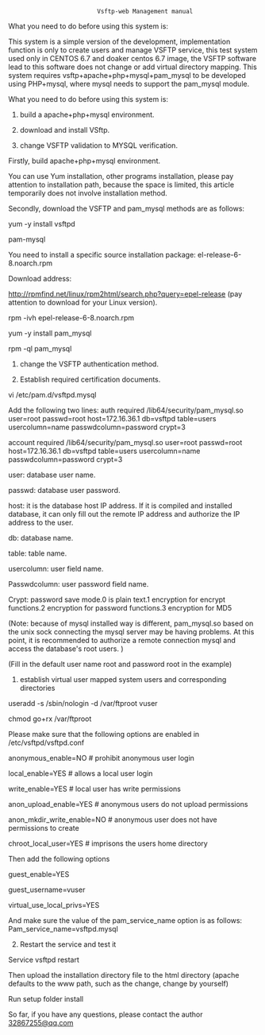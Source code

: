                              Vsftp-web Management manual
What you need to do before using this system is:

This system is a simple version of the development, implementation function is only to create users and manage VSFTP service, this test system used only in CENTOS 6.7 and doaker centos 6.7 image, the VSFTP software lead to this software does not change or add virtual directory mapping. 
This system requires vsftp+apache+php+mysql+pam_mysql to be developed using PHP+mysql, where mysql needs to support the pam_mysql module. 

What you need to do before using this system is:

1.	build a apache+php+mysql environment.

2.	download and install VSftp.

3. change VSFTP validation to MYSQL verification.


Firstly, build apache+php+mysql environment.

You can use Yum installation, other programs installation, please pay attention to installation path, because the space is limited, this article temporarily does not involve installation method.


Secondly, download the VSFTP and pam_mysql methods are as follows:

yum -y install vsftpd 

pam-mysql

You need to install a specific source installation package: el-release-6-8.noarch.rpm

Download address: 

http://rpmfind.net/linux/rpm2html/search.php?query=epel-release (pay attention to download for your Linux version).

rpm -ivh epel-release-6-8.noarch.rpm

yum -y install pam_mysql

rpm -ql pam_mysql

1.	change the VSFTP authentication method.

2.	Establish required certification documents.

vi /etc/pam.d/vsftpd.mysql

Add the following two lines:
auth required /lib64/security/pam_mysql.so user=root passwd=root host=172.16.36.1 db=vsftpd table=users usercolumn=name passwdcolumn=password crypt=3

account required /lib64/security/pam_mysql.so user=root passwd=root host=172.16.36.1 db=vsftpd table=users usercolumn=name passwdcolumn=password crypt=3


user: database user name.

passwd: database user password.

host: it is the database host IP address. If it is compiled and installed database, it can only fill out the remote IP address and authorize the IP address to the user.

db: database name.

table: table name.

usercolumn: user field name.

Passwdcolumn: user password field name.

Crypt: password save mode.0 is plain text.1 encryption for encrypt functions.2 encryption for password functions.3 encryption for MD5

(Note: because of mysql installed way is different, pam_mysql.so based on the unix sock connecting the mysql server may be having problems. At this point, it is recommended to authorize a remote connection mysql and access the database's root users. )

(Fill in the default user name root and password root in the example) 

1.	establish virtual user mapped system users and corresponding directories 

useradd -s /sbin/nologin -d /var/ftproot vuser

chmod go+rx /var/ftproot

Please make sure that the following options are enabled in /etc/vsftpd/vsftpd.conf

anonymous_enable=NO   # prohibit anonymous user login

local_enable=YES      # allows a local user login

write_enable=YES      # local user has write permissions

anon_upload_enable=YES # anonymous users do not upload permissions

anon_mkdir_write_enable=NO # anonymous user does not have permissions to create

chroot_local_user=YES # imprisons the users home directory

Then add the following options 

guest_enable=YES

guest_username=vuser

virtual_use_local_privs=YES

And make sure the value of the pam_service_name option is as follows:
Pam_service_name=vsftpd.mysql 

2. Restart the service and test it

Service vsftpd restart 

Then upload the installation directory file to the html directory (apache defaults to the www path, such as the change, change by yourself) 

Run setup folder install 

So far, if you have any questions, please contact the author 32867255@qq.com
